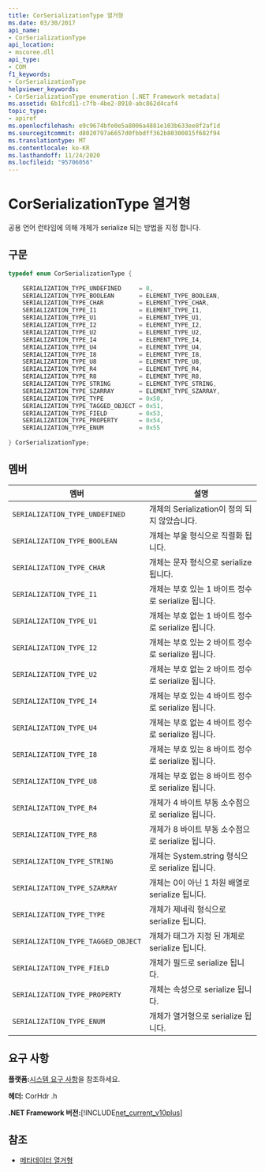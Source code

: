 ```yaml
---
title: CorSerializationType 열거형
ms.date: 03/30/2017
api_name:
- CorSerializationType
api_location:
- mscoree.dll
api_type:
- COM
f1_keywords:
- CorSerializationType
helpviewer_keywords:
- CorSerializationType enumeration [.NET Framework metadata]
ms.assetid: 6b1fcd11-c7fb-4be2-8910-abc862d4caf4
topic_type:
- apiref
ms.openlocfilehash: e9c9674bfe0e5a8006a4881e103b633ee8f2af1d
ms.sourcegitcommit: d8020797a6657d0fbbdff362b80300815f682f94
ms.translationtype: MT
ms.contentlocale: ko-KR
ms.lasthandoff: 11/24/2020
ms.locfileid: "95706056"
---
```

# <a name="corserializationtype-enumeration"></a>CorSerializationType 열거형

공용 언어 런타임에 의해 개체가 serialize 되는 방법을 지정 합니다.  
  
## <a name="syntax"></a>구문  
  
```cpp  
typedef enum CorSerializationType {  
  
    SERIALIZATION_TYPE_UNDEFINED     = 0,  
    SERIALIZATION_TYPE_BOOLEAN       = ELEMENT_TYPE_BOOLEAN,  
    SERIALIZATION_TYPE_CHAR          = ELEMENT_TYPE_CHAR,  
    SERIALIZATION_TYPE_I1            = ELEMENT_TYPE_I1,  
    SERIALIZATION_TYPE_U1            = ELEMENT_TYPE_U1,  
    SERIALIZATION_TYPE_I2            = ELEMENT_TYPE_I2,  
    SERIALIZATION_TYPE_U2            = ELEMENT_TYPE_U2,  
    SERIALIZATION_TYPE_I4            = ELEMENT_TYPE_I4,  
    SERIALIZATION_TYPE_U4            = ELEMENT_TYPE_U4,  
    SERIALIZATION_TYPE_I8            = ELEMENT_TYPE_I8,  
    SERIALIZATION_TYPE_U8            = ELEMENT_TYPE_U8,  
    SERIALIZATION_TYPE_R4            = ELEMENT_TYPE_R4,  
    SERIALIZATION_TYPE_R8            = ELEMENT_TYPE_R8,  
    SERIALIZATION_TYPE_STRING        = ELEMENT_TYPE_STRING,  
    SERIALIZATION_TYPE_SZARRAY       = ELEMENT_TYPE_SZARRAY,  
    SERIALIZATION_TYPE_TYPE          = 0x50,  
    SERIALIZATION_TYPE_TAGGED_OBJECT = 0x51,  
    SERIALIZATION_TYPE_FIELD         = 0x53,  
    SERIALIZATION_TYPE_PROPERTY      = 0x54,  
    SERIALIZATION_TYPE_ENUM          = 0x55  
  
} CorSerializationType;  
```  
  
## <a name="members"></a>멤버  
  
|멤버|설명|  
|------------|-----------------|  
|`SERIALIZATION_TYPE_UNDEFINED`|개체의 Serialization이 정의 되지 않았습니다.|  
|`SERIALIZATION_TYPE_BOOLEAN`|개체는 부울 형식으로 직렬화 됩니다.|  
|`SERIALIZATION_TYPE_CHAR`|개체는 문자 형식으로 serialize 됩니다.|  
|`SERIALIZATION_TYPE_I1`|개체는 부호 있는 1 바이트 정수로 serialize 됩니다.|  
|`SERIALIZATION_TYPE_U1`|개체는 부호 없는 1 바이트 정수로 serialize 됩니다.|  
|`SERIALIZATION_TYPE_I2`|개체는 부호 있는 2 바이트 정수로 serialize 됩니다.|  
|`SERIALIZATION_TYPE_U2`|개체는 부호 없는 2 바이트 정수로 serialize 됩니다.|  
|`SERIALIZATION_TYPE_I4`|개체는 부호 있는 4 바이트 정수로 serialize 됩니다.|  
|`SERIALIZATION_TYPE_U4`|개체는 부호 없는 4 바이트 정수로 serialize 됩니다.|  
|`SERIALIZATION_TYPE_I8`|개체는 부호 있는 8 바이트 정수로 serialize 됩니다.|  
|`SERIALIZATION_TYPE_U8`|개체는 부호 없는 8 바이트 정수로 serialize 됩니다.|  
|`SERIALIZATION_TYPE_R4`|개체가 4 바이트 부동 소수점으로 serialize 됩니다.|  
|`SERIALIZATION_TYPE_R8`|개체가 8 바이트 부동 소수점으로 serialize 됩니다.|  
|`SERIALIZATION_TYPE_STRING`|개체는 System.string 형식으로 serialize 됩니다.|  
|`SERIALIZATION_TYPE_SZARRAY`|개체는 0이 아닌 1 차원 배열로 serialize 됩니다.|  
|`SERIALIZATION_TYPE_TYPE`|개체가 제네릭 형식으로 serialize 됩니다.|  
|`SERIALIZATION_TYPE_TAGGED_OBJECT`|개체가 태그가 지정 된 개체로 serialize 됩니다.|  
|`SERIALIZATION_TYPE_FIELD`|개체가 필드로 serialize 됩니다.|  
|`SERIALIZATION_TYPE_PROPERTY`|개체는 속성으로 serialize 됩니다.|  
|`SERIALIZATION_TYPE_ENUM`|개체가 열거형으로 serialize 됩니다.|  
  
## <a name="requirements"></a>요구 사항  

 **플랫폼:**[시스템 요구 사항](../../get-started/system-requirements.md)을 참조하세요.  
  
 **헤더:** CorHdr .h  
  
 **.NET Framework 버전:**[!INCLUDE[net_current_v10plus](../../../../includes/net-current-v10plus-md.md)]  
  
## <a name="see-also"></a>참조

- [메타데이터 열거형](metadata-enumerations.md)
